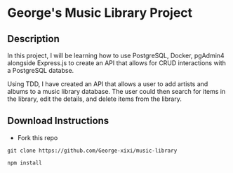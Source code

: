 # George's Music Library Project

## Description
In this project, I will be learning how to use PostgreSQL, Docker, pgAdmin4 alongside Express.js to create an API that allows for CRUD interactions with a PostgreSQL databse.

Using TDD, I have created an API that allows a user to add artists and albums to a music library database. The user could then search for items in the library, edit the details, and delete items from the library.

## Download Instructions
- Fork this repo
```
git clone https://github.com/George-xixi/music-library
```
```
npm install
```




